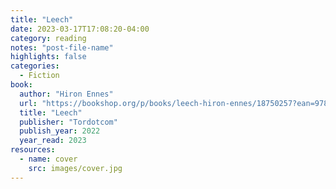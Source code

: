 ```yaml
---
title: "Leech"
date: 2023-03-17T17:08:20-04:00
category: reading
notes: "post-file-name"
highlights: false
categories:
  - Fiction
book:
  author: "Hiron Ennes"
  url: "https://bookshop.org/p/books/leech-hiron-ennes/18750257?ean=9781250811189"
  title: "Leech"
  publisher: "Tordotcom"
  publish_year: 2022
  year_read: 2023
resources:
  - name: cover
    src: images/cover.jpg
---
```


